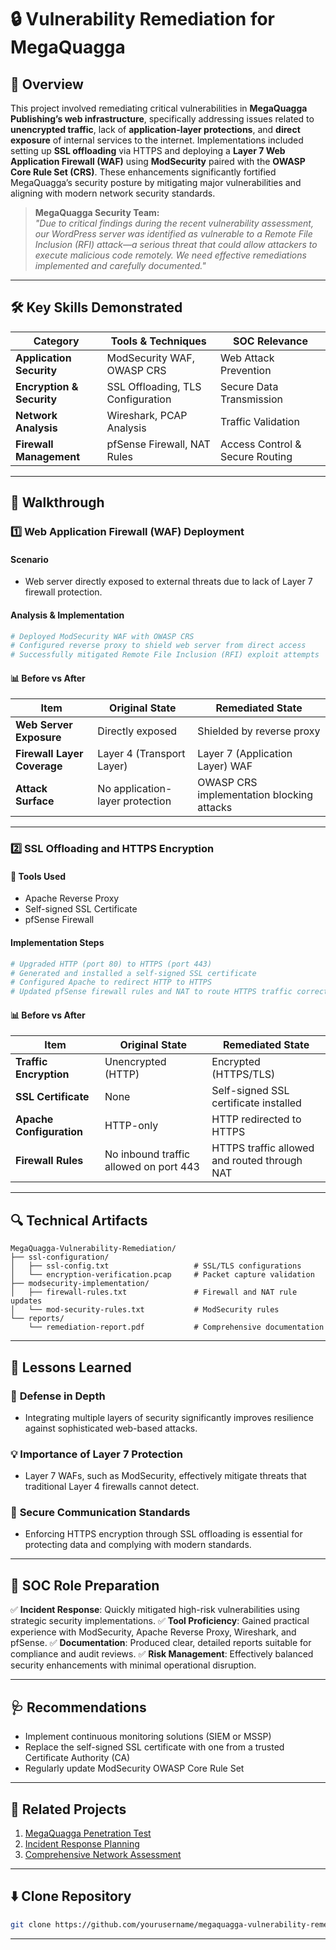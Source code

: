 # 🔒 Vulnerability Remediation for MegaQuagga

## 📌 Overview

This project involved remediating critical vulnerabilities in **MegaQuagga Publishing’s web infrastructure**, specifically addressing issues related to **unencrypted traffic**, lack of **application-layer protections**, and **direct exposure** of internal services to the internet. Implementations included setting up **SSL offloading** via HTTPS and deploying a **Layer 7 Web Application Firewall (WAF)** using **ModSecurity** paired with the **OWASP Core Rule Set (CRS)**. These enhancements significantly fortified MegaQuagga’s security posture by mitigating major vulnerabilities and aligning with modern network security standards.

> **MegaQuagga Security Team:**  
> *"Due to critical findings during the recent vulnerability assessment, our WordPress server was identified as vulnerable to a Remote File Inclusion (RFI) attack—a serious threat that could allow attackers to execute malicious code remotely. We need effective remediations implemented and carefully documented."*

---

## 🛠️ Key Skills Demonstrated

| **Category**                  | **Tools & Techniques**              | **SOC Relevance**                       |
|-------------------------------|-------------------------------------|-----------------------------------------|
| **Application Security**      | ModSecurity WAF, OWASP CRS          | Web Attack Prevention                   |
| **Encryption & Security**     | SSL Offloading, TLS Configuration   | Secure Data Transmission                |
| **Network Analysis**          | Wireshark, PCAP Analysis            | Traffic Validation                      |
| **Firewall Management**       | pfSense Firewall, NAT Rules         | Access Control & Secure Routing         |

---

## 🚀 Walkthrough

### **1️⃣ Web Application Firewall (WAF) Deployment**

#### **Scenario**
- Web server directly exposed to external threats due to lack of Layer 7 firewall protection.

#### **Analysis & Implementation**
```bash
# Deployed ModSecurity WAF with OWASP CRS
# Configured reverse proxy to shield web server from direct access
# Successfully mitigated Remote File Inclusion (RFI) exploit attempts
```

#### **📊 Before vs After**  
| **Item**                     | **Original State**                      | **Remediated State**                      |
|------------------------------|-----------------------------------------|--------------------------------------------|
| **Web Server Exposure**      | Directly exposed                        | Shielded by reverse proxy                 |
| **Firewall Layer Coverage**  | Layer 4 (Transport Layer)               | Layer 7 (Application Layer) WAF           |
| **Attack Surface**           | No application-layer protection          | OWASP CRS implementation blocking attacks |

---

### **2️⃣ SSL Offloading and HTTPS Encryption**

#### **🔧 Tools Used**
- Apache Reverse Proxy
- Self-signed SSL Certificate
- pfSense Firewall

#### **Implementation Steps**
```bash
# Upgraded HTTP (port 80) to HTTPS (port 443)
# Generated and installed a self-signed SSL certificate
# Configured Apache to redirect HTTP to HTTPS
# Updated pfSense firewall rules and NAT to route HTTPS traffic correctly
```

#### **📊 Before vs After**  
| **Item**                | **Original State**                             | **Remediated State**                                 |
|-------------------------|------------------------------------------------|------------------------------------------------------|
| **Traffic Encryption**  | Unencrypted (HTTP)                             | Encrypted (HTTPS/TLS)                                |
| **SSL Certificate**     | None                                           | Self-signed SSL certificate installed                |
| **Apache Configuration**| HTTP-only                                      | HTTP redirected to HTTPS                             |
| **Firewall Rules**      | No inbound traffic allowed on port 443         | HTTPS traffic allowed and routed through NAT         |

---

## 🔍 Technical Artifacts

```plaintext
MegaQuagga-Vulnerability-Remediation/
├── ssl-configuration/
│   ├── ssl-config.txt                   # SSL/TLS configurations
│   └── encryption-verification.pcap     # Packet capture validation
├── modsecurity-implementation/
│   ├── firewall-rules.txt               # Firewall and NAT rule updates
│   └── mod-security-rules.txt           # ModSecurity rules
└── reports/
    └── remediation-report.pdf           # Comprehensive documentation
```

---

## 🌟 Lessons Learned

### 🔐 **Defense in Depth**
- Integrating multiple layers of security significantly improves resilience against sophisticated web-based attacks.

### 💡 **Importance of Layer 7 Protection**
- Layer 7 WAFs, such as ModSecurity, effectively mitigate threats that traditional Layer 4 firewalls cannot detect.

### 📜 **Secure Communication Standards**
- Enforcing HTTPS encryption through SSL offloading is essential for protecting data and complying with modern standards.

---

## 🎯 SOC Role Preparation

✅ **Incident Response**: Quickly mitigated high-risk vulnerabilities using strategic security implementations.
✅ **Tool Proficiency**: Gained practical experience with ModSecurity, Apache Reverse Proxy, Wireshark, and pfSense.
✅ **Documentation**: Produced clear, detailed reports suitable for compliance and audit reviews.
✅ **Risk Management**: Effectively balanced security enhancements with minimal operational disruption.

---

## 🩺 Recommendations

- Implement continuous monitoring solutions (SIEM or MSSP)
- Replace the self-signed SSL certificate with one from a trusted Certificate Authority (CA)
- Regularly update ModSecurity OWASP Core Rule Set

---

## 🔗 Related Projects

1. [MegaQuagga Penetration Test](#)
2. [Incident Response Planning](#)
3. [Comprehensive Network Assessment](#)

---

## ⬇️ **Clone Repository**

```bash
git clone https://github.com/yourusername/megaquagga-vulnerability-remediation.git
```

---
